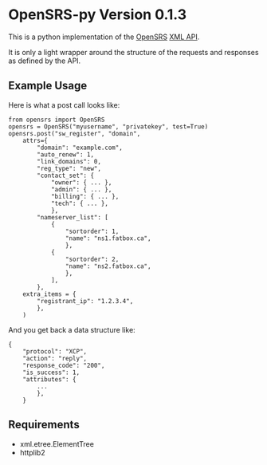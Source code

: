OpenSRS-py
Version 0.1.3
=============

This is a python implementation of the [OpenSRS][opensrs] [XML API][xmlapi].

It is only a light wrapper around the structure of the requests and
responses as defined by the API.

Example Usage
-------------

Here is what a post call looks like:

    from opensrs import OpenSRS
    opensrs = OpenSRS("myusername", "privatekey", test=True)
    opensrs.post("sw_register", "domain",
        attrs={
            "domain": "example.com",
            "auto_renew": 1,
            "link_domains": 0,
            "reg_type": "new",
            "contact_set": {
                "owner": { ... },
                "admin": { ... },
                "billing": { ... },
                "tech": { ... },
                },
            "nameserver_list": [
                {
                    "sortorder": 1,
                    "name": "ns1.fatbox.ca",
                    },
                {
                    "sortorder": 2,
                    "name": "ns2.fatbox.ca",
                    },
                ],
            },
        extra_items = {
            "registrant_ip": "1.2.3.4",
            },
        )

And you get back a data structure like:

    {
        "protocol": "XCP",
        "action": "reply",
        "response_code": "200",
        "is_success": 1,
        "attributes": {
            ...
            },
        }

Requirements
------------

 * xml.etree.ElementTree
 * httplib2

[opensrs]: http://opensrs.com
[xmlapi]: http://opensrs.com/docs/opensrsapixml/index.htm
